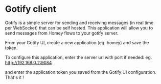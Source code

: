 # Gotify client

Gotify is a simple server for sending and receiving messages (in real time per WebSocket) that can be self hosted.
This application will allow you to send messages from Homey flows to your gotify server. 

From your Gotify UI, create a new application (eg. homey) and save the token.

To configure this application, enter the server url with port if needed:
    eg. http://192.168.0.2:9084

and enter the application token you saved from the Gotify UI configuration.
That's it !